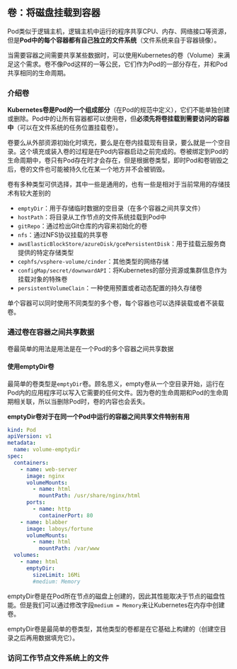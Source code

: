 卷：将磁盘挂载到容器
-------------------------------

Pod类似于逻辑主机，逻辑主机中运行的程序共享CPU、内存、网络接口等资源，但是**Pod中的每个容器都有自己独立的文件系统**（文件系统来自于容器镜像）。

当需要容器之间需要共享某些数据时，可以使用Kubernetes的卷（Volume）来满足这个需求。卷不像Pod这样的一等公民，它们作为Pod的一部分存在，并和Pod共享相同的生命周期。



### 介绍卷

**Kubernetes卷是Pod的一个组成部分**（在Pod的规范中定义），它们不能单独创建或删除。Pod中的让所有容器都可以使用卷，但**必须先将卷挂载到需要访问的容器中**（可以在文件系统的任务位置挂载卷）。

卷要么从外部资源初始化时填充，要么是在卷内挂载现有目录，要么就是一个空目录。这个填充或装入卷的过程是在Pod内容器启动之前完成的。卷被绑定到Pod的生命周期中，卷只有Pod存在时才会存在，但是根据卷类型，即时Pod和卷销毁之后，卷的文件也可能被持久化在某一个地方并不会被销毁。

卷有多种类型可供选择，其中一些是通用的，也有一些是相对于当前常用的存储技术有较大差别的

* `emptyDir`：用于存储临时数据的空目录（在多个容器之间共享文件）
* `hostPath`：将目录从工作节点的文件系统挂载到Pod中
* `gitRepo`：通过检出Git仓库的内容来初始化的卷
* `nfs`：通过NFS协议挂载的共享卷
* `awsElasticBlockStore/azureDisk/gcePersistentDisk`：用于挂载云服务商提供的特定存储类型
* `cephfs/vsphere-volume/cinder`：其他类型的网络存储
* `configMap/secret/downwardAPI`：将Kubernetes的部分资源或集群信息作为挂载对象的特殊卷
* `persistentVolumeClain`：一种使用预置或者动态配置的持久存储卷

单个容器可以同时使用不同类型的多个卷，每个容器也可以选择装载或者不装载卷。



### 通过卷在容器之间共享数据

卷最简单的用法是用法是在一个Pod的多个容器之间共享数据

#### 使用emptyDir卷

最简单的卷类型是`emptyDir`卷。顾名思义，empty卷从一个空目录开始，运行在Pod内的应用程序可以写入它需要的任何文件。因为卷的生命周期和Pod的生命周期相关联，所以当删除Pod时，卷的内容也会丢失。

**emptyDir卷对于在同一个Pod中运行的容器之间共享文件特别有用**

```yaml
kind: Pod
apiVersion: v1
metadata:
  name: volume-emptydir
spec:
  containers:
    - name: web-server
      image: nginx
      volumeMounts:
        - name: html
          mountPath: /usr/share/nginx/html
      ports:
        - name: http
          containerPort: 80
    - name: blabber
      image: laboys/fortune
      volumeMounts:
        - name: html
          mountPath: /var/www
  volumes:
    - name: html
      emptyDir:
        sizeLimit: 16Mi
        #medium: Memory
```

emptyDir卷是在Pod所在节点的磁盘上创建的，因此其性能取决于节点的磁盘性能。但是我们可以通过修改字段`medium = Memory`来让Kubernetes在内存中创建卷。

emptyDir卷是最简单的卷类型，其他类型的卷都是在它基础上构建的（创建空目录之后再用数据填充它）。



### 访问工作节点文件系统上的文件

